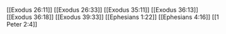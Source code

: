 [[Exodus 26:11]]
[[Exodus 26:33]]
[[Exodus 35:11]]
[[Exodus 36:13]]
[[Exodus 36:18]]
[[Exodus 39:33]]
[[Ephesians 1:22]]
[[Ephesians 4:16]]
[[1 Peter 2:4]]
